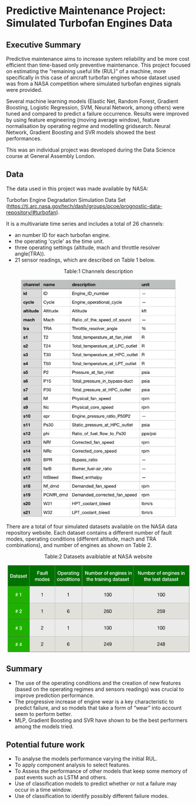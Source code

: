 # Predictive Maintenance Project: Simulated Turbofan Engines Data

## Executive Summary
Predictive maintenance aims to increase system reliability and be more cost efficient than time-based only preventive maintenance. This project focused on estimating the “remaining useful life (RUL)” of a machine, more specifically in this case of aircraft turbofan engines whose dataset used was from a NASA competition where simulated turbofan engines signals were provided.

Several machine learning models (Elastic Net, Random Forest, Gradient Boosting, Logistic Regression, SVM, Neural Network, among others) were tuned and compared to predict a failure occurrence. Results were improved by using feature engineering (moving average window), feature normalisation by operating regime and modelling gridsearch. Neural Network, Gradient Boosting and SVR models showed the best performances.

This was an individual project was developed during the Data Science course at General Assembly London.

## Data

The data used in this project was made available by NASA:

Turbofan Engine Degradation Simulation Data Set (https://ti.arc.nasa.gov/tech/dash/groups/pcoe/prognostic-data-repository/#turbofan).

It is a multivariate time series and includes a total of 26 channels:
- an number ID for each turbofan engine.
- the operating 'cycle' as the time unit.
- three operating settings (altitude, mach and throttle resolver angle(TRA)).
- 21 sensor readings, which are described on Table 1 below.


<p align="center">
	Table:1 Channels description
</p>
<p align="center">
	<img src="ReadMe_files/channels_description.png" height="650" width="425" />
</p>

There are a total of four simulated datasets available on the NASA data repository website. Each dataset contains a different number of fault modes, operating conditions (different altitude, mach and TRA combinations), and number of engines as shown on Table 2.

<p align="center">
	Table:2 Datasets avaiblable at NASA website
</p>
<p align="center">
	<img src="ReadMe_files/datasets_table.png" height="240" width="500" />
</p>

## Summary
- The use of the operating conditions and the creation of new features (based on the operating regimes and sensors readings) was crucial to improve prediction performance.
- The progressive increase of engine wear is a key characteristic to predict failure, and so models that take a form of “wear” into account seem to perform better.
- MLP, Gradient Boosting and SVR have shown to be the best performers among the models tried.

## Potential future work
- To analyse the models performance varying the initial RUL.
- To apply component analysis to select features.
- To Assess the performance of other models that keep some memory of past events such as LSTM and others.
- Use of classification models to predict whether or not a failure may occur in a time window.
- Use of classification to identify possibly different failure modes.
